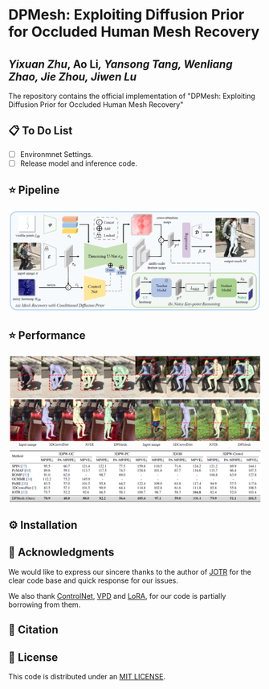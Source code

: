 # DPMesh: Exploiting Diffusion Prior for Occluded Human Mesh Recovery
*Yixuan Zhu<sup>*</sup>, Ao Li<sup>*</sup>, Yansong Tang, Wenliang Zhao, Jie Zhou, Jiwen Lu*
----
The repository contains the official implementation of "DPMesh: Exploiting Diffusion Prior for Occluded Human Mesh Recovery"

## 📋 To Do List
* [ ] Environmnet Settings.
* [ ] Release model and inference code.

## ⭐️ Pipeline

![](./assets/pipeline.png)

## ⭐️ Performance

![](./assets/performance.png)
![](./assets/table.png)

## ⚙️ Installation

## 🫰 Acknowledgments

We would like to express our sincere thanks to the author of [JOTR](https://github.com/xljh0520/JOTR) for the clear code base and quick response for our issues. 

We also thank [ControlNet](https://github.com/lllyasviel/ControlNet), [VPD](https://github.com/wl-zhao/VPD) and [LoRA](https://github.com/cloneofsimo/lora), for our code is partially borrowing from them.

## 🔖 Citation

## 🔑 License

This code is distributed under an [MIT LICENSE](./LICENSE).
